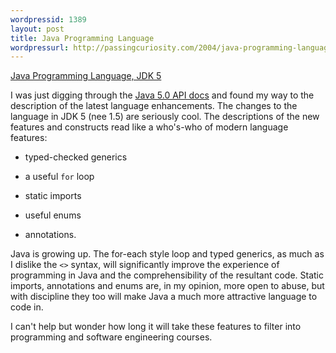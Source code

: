 ```yaml
---
wordpressid: 1389
layout: post
title: Java Programming Language
wordpressurl: http://passingcuriosity.com/2004/java-programming-language/
---
```


[Java Programming Language, JDK 5](http://java.sun.com/j2se/1.5.0/docs/guide/language/)

I was just digging through the [Java 5.0 API docs][1] and found my way to the
description of the latest language enhancements. The changes to the language
in JDK 5 (nee 1.5) are seriously cool. The descriptions of the new features
and constructs read like a who's-who of modern language features:

[1]: http://java.sun.com/j2se/1.5.0/docs/api/

* typed-checked generics

* a useful `for` loop

* static imports

* useful enums

* annotations.

Java is growing up. The for-each style loop and typed generics, as much as I
dislike the `<>` syntax, will significantly improve the experience of
programming in Java and the comprehensibility of the resultant code. Static
imports, annotations and enums are, in my opinion, more open to abuse, but
with discipline they too will make Java a much more attractive language to
code in.

I can't help but wonder how long it will take these features to filter into
programming and software engineering courses.
